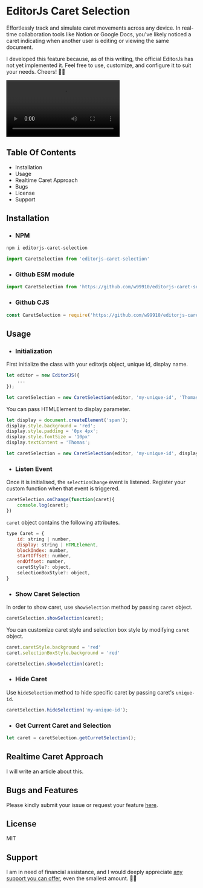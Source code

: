 # EditorJs Caret Selection

Effortlessly track and simulate caret movements across any device. In real-time collaboration tools like Notion or Google Docs, you've likely noticed a caret indicating when another user is editing or viewing the same document.

I developed this feature because, as of this writing, the official EditorJs has not yet implemented it. Feel free to use, customize, and configure it to suit your needs. Cheers! 🥂🥂

<video controls src="https://github.com/w99910/editorjs-caret-selection/raw/refs/heads/master/assets/demo.mp4" title="Caret Selection Demo"></video>

## Table Of Contents

- Installation
- Usage
- Realtime Caret Approach
- Bugs
- License
- Support

## Installation

- ### NPM

```bash
npm i editorjs-caret-selection
```

```js
import CaretSelection from 'editorjs-caret-selection'
```

- ### Github ESM module

```js
import CaretSelection from 'https://github.com/w99910/editorjs-caret-selection/blob/master/dist/editorjs-caret-selection.js'
```

- ### Github CJS

```js
const CaretSelection = require('https://github.com/w99910/editorjs-caret-selection/blob/master/dist/editorjs-caret-selection.cjs')
```

## Usage

- ### Initialization

First initialize the class with your editorjs object, unique id, display name. 

```js
let editor = new EditorJS({
    ...
});

let caretSelection = new CaretSelection(editor, 'my-unique-id', 'Thomas');
```

You can pass HTMLElement to display parameter.

```js
let display = document.createElement('span');
display.style.background = 'red';
display.style.padding = '0px 4px';
display.style.fontSize = '10px'
display.textContent = 'Thomas';

let caretSelection = new CaretSelection(editor, 'my-unique-id', display);
```

- ### Listen Event

Once it is initialised, the `selectionChange` event is listened. Register your custom function when that event is triggered.

```js
caretSelection.onChange(function(caret){
    console.log(caret);
})
```

`caret` object contains the following attributes.
```js
type Caret = {
    id: string | number,
    display: string | HTMLElement,
    blockIndex: number,
    startOffset: number,
    endOffset: number,
    caretStyle?: object,
    selectionBoxStyle?: object,
}
```

- ### Show Caret Selection
In order to show caret, use `showSelection` method by passing `caret` object.

```js
caretSelection.showSelection(caret);
```

You can customize caret style and selection box style by modifying `caret` object.

```js
caret.caretStyle.background = 'red'
caret.selectionBoxStyle.background = 'red'

caretSelection.showSelection(caret);
```

- ### Hide Caret 

Use `hideSelection` method to hide specific caret by passing caret's `unique-id`. 

```js
caretSelection.hideSelection('my-unique-id');
```

- ### Get Current Caret and Selection

```js
let caret = caretSelection.getCurretSelection();
```

## Realtime Caret Approach

<!-- Please refer to the article here for a more detailed explanation of the approach. -->
I will write an article about this.

## Bugs and Features
Please kindly submit your issue or request your feature [here](https://github.com/w99910/editorjs-caret-selection/issues).


## License
 MIT

## Support

I am in need of financial assistance, and I would deeply appreciate [any support you can offer](https://github.com/sponsors/w99910), even the smallest amount. 🙏🙏 